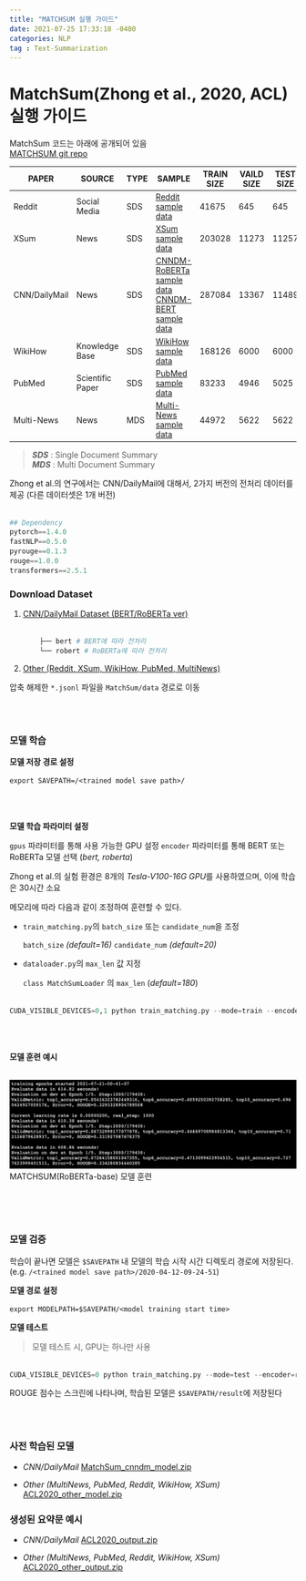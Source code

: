 ```yaml
---
title: "MATCHSUM 실행 가이드"
date: 2021-07-25 17:33:18 -0400
categories: NLP
tag : Text-Summarization
---
```


# **MatchSum(Zhong et al., 2020, ACL) 실행 가이드**

MatchSum 코드는 아래에 공개되어 있음  
[MATCHSUM git repo](https://github.com/maszhongming/MatchSum)

|PAPER|SOURCE|TYPE|SAMPLE|TRAIN SIZE|VAILD SIZE|TEST SIZE|DOCUMENT TOKEN|SUMMARY TOKEN|
|---|---|---|---|---|---|---|---|---|
|Reddit|Social Media|SDS|[Reddit sample data](https://drive.google.com/file/d/1e_mxJdKTGuJQBkKb9-cvO84gp9bN36dG/view?usp=sharing)|41675|645|645|(average) 482.2|(average) 28.0|
|XSum|News|SDS|[XSum sample data](https://drive.google.com/file/d/1Fi3xrmzuh1zvG-WGksNs2VZ5IyjHqykl/view?usp=sharing)|203028|11273|11257|(average) 430.2|(average) 23.3|
|CNN/DailyMail|News|SDS|[CNNDM-RoBERTa sample data](https://drive.google.com/file/d/1ICSAjwX9YgU8XDqsWha1PA1XFpgFYnua/view?usp=sharing) <br>[CNNDM-BERT sample data](https://drive.google.com/file/d/1Tt6EeKqpc4kbtgRC3eCxRmYmLhj563QI/view?usp=sharing)|287084|13367|11489|(average) 766.1|(average) 58.2|
|WikiHow|Knowledge Base|SDS|[WikiHow sample data](https://drive.google.com/file/d/18fWe3pvGggjZbElfFp3knwyf8icOGKt2/view?usp=sharing)|168126|6000|6000|(average) 580.8|(average) 62.6 |
|PubMed|Scientific Paper|SDS|[PubMed sample data](https://drive.google.com/file/d/1wyLsXOMWg17hRBGwVqqvroF7SQNj1_hO/view?usp=sharing)|83233|4946|5025|(average) 444.0|(average) 209.5|
|Multi-News|News|MDS|[Multi-News sample data](https://drive.google.com/file/d/1SiOo0ffcrzgA02Vj3BTNBt7fEw5c10K6/view?usp=sharing)|44972|5622|5622|(average) 487.3|(average) 262.0|




> ***SDS*** : Single Document Summary  
> ***MDS*** : Multi Document Summary

  

Zhong et al.의 연구에서는
CNN/DailyMail에 대해서, 2가지 버전의 전처리 데이터를 제공
(다른 데이터셋은 1개 버전)

  

```python

## Dependency
pytorch==1.4.0
fastNLP==0.5.0
pyrouge==0.1.3
rouge==1.0.0
transformers==2.5.1

```

  

### **Download Dataset**


1.  [CNN/DailyMail Dataset (BERT/RoBERTa ver)](https://drive.google.com/open?id=1FG4oiQ6rknIeL2WLtXD0GWyh6pBH9-hX)

	```python

		├── bert # BERT에 따라 전처리
		└── robert # RoBERTa에 따라 전처리

	```


		
  

2.  [Other (Reddit, XSum, WikiHow, PubMed, MultiNews)](https://drive.google.com/file/d/1PnFCwqSzAUr78uEcA_Q15yupZ5bTAQIb/view?usp=sharing)

  
  

압축 해제한 `*.jsonl` 파일을 `MatchSum/data` 경로로 이동

  <br></br>
    
    

###  **모델 학습**

  
**모델 저장 경로 설정**

`export SAVEPATH=/<trained model save path>/`

<br></br>

**모델 학습 파라미터 설정**

`gpus` 파라미터를 통해 사용 가능한 GPU 설정
`encoder` 파라미터를 통해 BERT 또는 RoBERTa 모델 선택 (*bert, roberta*)


Zhong et al.의 실험 환경은 8개의 *Tesla-V100-16G GPU*를 사용하였으며, 이에 학습은 30시간 소요

메모리에 따라 다음과 같이 조정하여 훈련할 수 있다.
  
-  `train_matching.py`의 `batch_size` 또는 `candidate_num`을 조정

	`batch_size`  *(default=16)*
	`candidate_num`  *(default=20)*


-  `dataloader.py`의 `max_len` 값 지정

	`class MatchSumLoader` 의 `max_len` (*default=180*)


```python

CUDA_VISIBLE_DEVICES=0,1 python train_matching.py --mode=train --encoder=roberta --save_path=$SAVEPATH --batch_size=8 --candidate_num=16 --gpus=0,1 

```
<br></br>
 
**모델 훈련 예시**

<br>  
<div align=left>
<img src="/assets/images/matchsum/matchsum_monitor.png" width=700/><br>
MATCHSUM(RoBERTa-base) 모델 훈련 
</div>
<br>

 <br></br>

### **모델 검증**

  

학습이 끝나면 모델은 `$SAVEPATH` 내 모델의 학습 시작 시간 디렉토리 경로에 저장된다. (e.g. `/<trained model save path>/2020-04-12-09-24-51`)

  

**모델 경로 설정**

`export MODELPATH=$SAVEPATH/<model training start time>`

**모델 테스트**


> 모델 테스트 시, GPU는 하나만 사용

```python

CUDA_VISIBLE_DEVICES=0 python train_matching.py --mode=test --encoder=roberta --save_path=$MODELPATH --gpus=0

```

  
ROUGE 점수는 스크린에 나타나며, 학습된 모델은 `$SAVEPATH/result`에 저장된다

  
<br></br>

### 사전 학습된 모델

  

- *CNN/DailyMail*
	[MatchSum_cnndm_model.zip](https://drive.google.com/file/d/1PxMHpDSvP1OJfj1et4ToklevQzcPr-HQ/view?usp=drivesdk)

 
- *Other (MultiNews, PubMed, Reddit, WikiHow, XSum)*
[ACL2020_other_model.zip](https://drive.google.com/file/d/1EzRE7aEsyBKCeXJHKSunaR89QoPhdij5/view?usp=drivesdk)

  

### 생성된 요약문 예시

  

- *CNN/DailyMail*
[ACL2020_output.zip](https://drive.google.com/file/d/11_eSZkuwtK4bJa_L3z2eblz4iwRXOLzU/view?usp=drivesdk)

  

- *Other (MultiNews, PubMed, Reddit, WikiHow, XSum)*
[ACL2020_other_output.zip](https://drive.google.com/file/d/1iNY1hT_4ZFJZVeyyP1eeoVY14Ej7l9im/view?usp=drivesdk)